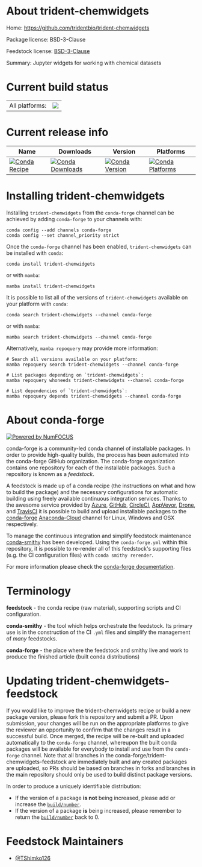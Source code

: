 About trident-chemwidgets
=========================

Home: https://github.com/tridentbio/trident-chemwidgets

Package license: BSD-3-Clause

Feedstock license: [BSD-3-Clause](https://github.com/conda-forge/trident-chemwidgets-feedstock/blob/main/LICENSE.txt)

Summary: Jupyter widgets for working with chemical datasets

Current build status
====================


<table><tr><td>All platforms:</td>
    <td>
      <a href="https://dev.azure.com/conda-forge/feedstock-builds/_build/latest?definitionId=15936&branchName=main">
        <img src="https://dev.azure.com/conda-forge/feedstock-builds/_apis/build/status/trident-chemwidgets-feedstock?branchName=main">
      </a>
    </td>
  </tr>
</table>

Current release info
====================

| Name | Downloads | Version | Platforms |
| --- | --- | --- | --- |
| [![Conda Recipe](https://img.shields.io/badge/recipe-trident--chemwidgets-green.svg)](https://anaconda.org/conda-forge/trident-chemwidgets) | [![Conda Downloads](https://img.shields.io/conda/dn/conda-forge/trident-chemwidgets.svg)](https://anaconda.org/conda-forge/trident-chemwidgets) | [![Conda Version](https://img.shields.io/conda/vn/conda-forge/trident-chemwidgets.svg)](https://anaconda.org/conda-forge/trident-chemwidgets) | [![Conda Platforms](https://img.shields.io/conda/pn/conda-forge/trident-chemwidgets.svg)](https://anaconda.org/conda-forge/trident-chemwidgets) |

Installing trident-chemwidgets
==============================

Installing `trident-chemwidgets` from the `conda-forge` channel can be achieved by adding `conda-forge` to your channels with:

```
conda config --add channels conda-forge
conda config --set channel_priority strict
```

Once the `conda-forge` channel has been enabled, `trident-chemwidgets` can be installed with `conda`:

```
conda install trident-chemwidgets
```

or with `mamba`:

```
mamba install trident-chemwidgets
```

It is possible to list all of the versions of `trident-chemwidgets` available on your platform with `conda`:

```
conda search trident-chemwidgets --channel conda-forge
```

or with `mamba`:

```
mamba search trident-chemwidgets --channel conda-forge
```

Alternatively, `mamba repoquery` may provide more information:

```
# Search all versions available on your platform:
mamba repoquery search trident-chemwidgets --channel conda-forge

# List packages depending on `trident-chemwidgets`:
mamba repoquery whoneeds trident-chemwidgets --channel conda-forge

# List dependencies of `trident-chemwidgets`:
mamba repoquery depends trident-chemwidgets --channel conda-forge
```


About conda-forge
=================

[![Powered by
NumFOCUS](https://img.shields.io/badge/powered%20by-NumFOCUS-orange.svg?style=flat&colorA=E1523D&colorB=007D8A)](https://numfocus.org)

conda-forge is a community-led conda channel of installable packages.
In order to provide high-quality builds, the process has been automated into the
conda-forge GitHub organization. The conda-forge organization contains one repository
for each of the installable packages. Such a repository is known as a *feedstock*.

A feedstock is made up of a conda recipe (the instructions on what and how to build
the package) and the necessary configurations for automatic building using freely
available continuous integration services. Thanks to the awesome service provided by
[Azure](https://azure.microsoft.com/en-us/services/devops/), [GitHub](https://github.com/),
[CircleCI](https://circleci.com/), [AppVeyor](https://www.appveyor.com/),
[Drone](https://cloud.drone.io/welcome), and [TravisCI](https://travis-ci.com/)
it is possible to build and upload installable packages to the
[conda-forge](https://anaconda.org/conda-forge) [Anaconda-Cloud](https://anaconda.org/)
channel for Linux, Windows and OSX respectively.

To manage the continuous integration and simplify feedstock maintenance
[conda-smithy](https://github.com/conda-forge/conda-smithy) has been developed.
Using the ``conda-forge.yml`` within this repository, it is possible to re-render all of
this feedstock's supporting files (e.g. the CI configuration files) with ``conda smithy rerender``.

For more information please check the [conda-forge documentation](https://conda-forge.org/docs/).

Terminology
===========

**feedstock** - the conda recipe (raw material), supporting scripts and CI configuration.

**conda-smithy** - the tool which helps orchestrate the feedstock.
                   Its primary use is in the construction of the CI ``.yml`` files
                   and simplify the management of *many* feedstocks.

**conda-forge** - the place where the feedstock and smithy live and work to
                  produce the finished article (built conda distributions)


Updating trident-chemwidgets-feedstock
======================================

If you would like to improve the trident-chemwidgets recipe or build a new
package version, please fork this repository and submit a PR. Upon submission,
your changes will be run on the appropriate platforms to give the reviewer an
opportunity to confirm that the changes result in a successful build. Once
merged, the recipe will be re-built and uploaded automatically to the
`conda-forge` channel, whereupon the built conda packages will be available for
everybody to install and use from the `conda-forge` channel.
Note that all branches in the conda-forge/trident-chemwidgets-feedstock are
immediately built and any created packages are uploaded, so PRs should be based
on branches in forks and branches in the main repository should only be used to
build distinct package versions.

In order to produce a uniquely identifiable distribution:
 * If the version of a package **is not** being increased, please add or increase
   the [``build/number``](https://docs.conda.io/projects/conda-build/en/latest/resources/define-metadata.html#build-number-and-string).
 * If the version of a package **is** being increased, please remember to return
   the [``build/number``](https://docs.conda.io/projects/conda-build/en/latest/resources/define-metadata.html#build-number-and-string)
   back to 0.

Feedstock Maintainers
=====================

* [@TShimko126](https://github.com/TShimko126/)

